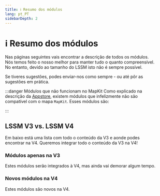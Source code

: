 ```yaml
---
title: ℹ️ Resumo dos módulos
lang: pt_PT
sidebarDepth: 2
---
```


# ℹ️ Resumo dos módulos

Nas páginas seguintes vais encontrar a descrição de todos os módulos. Nós temos feito o nosso melhor para manter tudo o quanto compreensível. No entanto, devido ao tamanho do LSSM isto não é sempre possível.

Se tiveres sugestões, podes enviar-nos como sempre - ou até pôr as sugestões em prática.

:::danger Módulos que não funcionam no MapKit
Como explicado na descrição da [Appstore][docs.appstore], existem módulos que infelizmente não são compatível com o mapa `MapKit`. Esses módulos são:

<mapkit-modules settings-text="E estas configurações:"/>
:::

## LSSM V3 vs. LSSM V4

Em baixo está uma lista com todo o conteúdo da V3 e aonde podes encontrar na V4. Queremos integrar todo o conteúdo da V3 na V4!

<v3-v4-comparison-integrated/>

### Módulos apenas na V3

Estes módulos serão integrados à V4, mas ainda vai demorar algum tempo.

<v3-v4-comparison-v3only/>

### Novos módulos na V4

Estes módulos são novos na V4.

<v3-v4-comparison-new/>

<!-- ==START_FOOTER== Do NOT edit anything below this line! Any edits will be removed as content is auto generated! -->
[lssm.status]: https://status.lss-manager.de/
[lssm.discord]: https://discord.gg/RcTNjpB
[lssm.userscript]: https://v4.lss-manager.de/lssm-v4.user.js
[lssm.donations]: https://donate.lss-manager.de/
[docs]: https://docs.lss-manager.de/
[docs.home]: /pt_PT/
[docs.apps]: /pt_PT/apps.md
[docs.appstore]: /pt_PT/appstore.md
[docs.bugs]: /pt_PT/bugs.md
[docs.error_report]: /pt_PT/error_report.md
[docs.faq]: /pt_PT/faq.md
[docs.metadata]: /pt_PT/metadata.md
[docs.other]: /pt_PT/other.md
[docs.settings]: /pt_PT/settings.md
[docs.suggestions]: /pt_PT/suggestions.md
[docs.support]: /pt_PT/support.md
[games.self]: https://jogo-operador112.com
[tampermonkey]: https://tampermonkey.net/
[github]: https://github.com/LSS-Manager/LSSM-V.4
[github.issues]: https://github.com/LSS-Manager/LSSM-V.4/issues
[github.issues.open]: https://github.com/LSS-Manager/LSSM-V.4/issues?q=is%3Aissue+is%3Aopen+label%3Abug